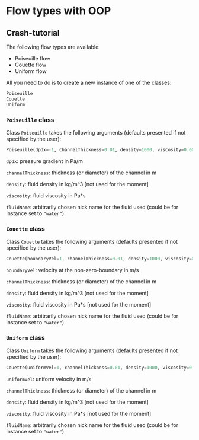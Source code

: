 # Flow types with OOP

## Crash-tutorial

The following flow types are available:

* Poiseuille flow
* Couette flow
* Uniform flow

All you need to do is to create a new instance of one of the classes:

```python
Poiseuille
Couette
Uniform
```

### `Poiseuille` class

Class `Poiseuille` takes the following arguments (defaults presented if not specified by the user):

```python
Poiseuille(dpdx=-1, channelThickness=0.01, density=1000, viscosity=0.00089, fluidName="unknown"))
```

`dpdx`: pressure gradient in Pa/m

`channelThickness`: thickness (or diameter) of the channel in m

`density`: fluid density in kg/m^3 [not used for the moment]

`viscosity`: fluid viscosity in Pa*s

`fluidName`: arbitrarily chosen nick name for the fluid used (could be for instance set to `"water"`)

### `Couette` class

Class `Couette` takes the following arguments (defaults presented if not specified by the user):

```python
Couette(boundaryVel=1, channelThickness=0.01, density=1000, viscosity=0.00089, fluidName="unknown"))
```

`boundaryVel`: velocity at the non-zero-boundary in m/s

`channelThickness`: thickness (or diameter) of the channel in m

`density`: fluid density in kg/m^3 [not used for the moment]

`viscosity`: fluid viscosity in Pa*s [not used for the moment]

`fluidName`: arbitrarily chosen nick name for the fluid used (could be for instance set to `"water"`)


### `Uniform` class

Class `Uniform` takes the following arguments (defaults presented if not specified by the user):

```python
Couette(uniformVel=1, channelThickness=0.01, density=1000, viscosity=0.00089, fluidName="unknown"))
```

`uniformVel`: uniform velocity in m/s

`channelThickness`: thickness (or diameter) of the channel in m

`density`: fluid density in kg/m^3 [not used for the moment]

`viscosity`: fluid viscosity in Pa*s [not used for the moment]

`fluidName`: arbitrarily chosen nick name for the fluid used (could be for instance set to `"water"`)
